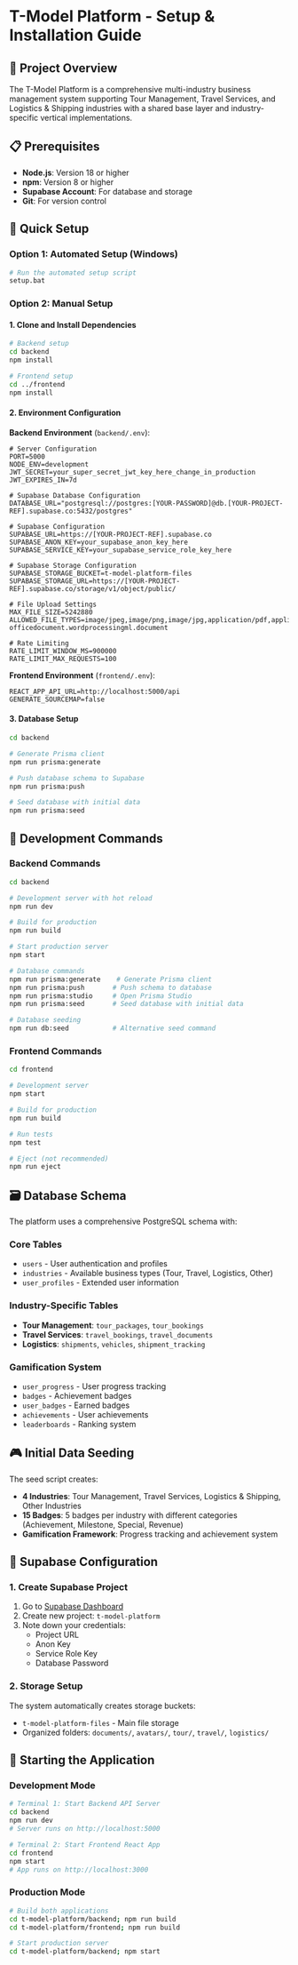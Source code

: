 # T-Model Platform - Setup & Installation Guide

## 🎯 Project Overview

The T-Model Platform is a comprehensive multi-industry business management system supporting Tour Management, Travel Services, and Logistics & Shipping industries with a shared base layer and industry-specific vertical implementations.

## 📋 Prerequisites

- **Node.js**: Version 18 or higher
- **npm**: Version 8 or higher
- **Supabase Account**: For database and storage
- **Git**: For version control

## 🚀 Quick Setup

### Option 1: Automated Setup (Windows)
```bash
# Run the automated setup script
setup.bat
```

### Option 2: Manual Setup

#### 1. Clone and Install Dependencies

```bash
# Backend setup
cd backend
npm install

# Frontend setup
cd ../frontend
npm install
```

#### 2. Environment Configuration

**Backend Environment** (`backend/.env`):
```env
# Server Configuration
PORT=5000
NODE_ENV=development
JWT_SECRET=your_super_secret_jwt_key_here_change_in_production
JWT_EXPIRES_IN=7d

# Supabase Database Configuration
DATABASE_URL="postgresql://postgres:[YOUR-PASSWORD]@db.[YOUR-PROJECT-REF].supabase.co:5432/postgres"

# Supabase Configuration
SUPABASE_URL=https://[YOUR-PROJECT-REF].supabase.co
SUPABASE_ANON_KEY=your_supabase_anon_key_here
SUPABASE_SERVICE_KEY=your_supabase_service_role_key_here

# Supabase Storage Configuration
SUPABASE_STORAGE_BUCKET=t-model-platform-files
SUPABASE_STORAGE_URL=https://[YOUR-PROJECT-REF].supabase.co/storage/v1/object/public/

# File Upload Settings
MAX_FILE_SIZE=5242880
ALLOWED_FILE_TYPES=image/jpeg,image/png,image/jpg,application/pdf,application/msword,application/vnd.openxmlformats-officedocument.wordprocessingml.document

# Rate Limiting
RATE_LIMIT_WINDOW_MS=900000
RATE_LIMIT_MAX_REQUESTS=100
```

**Frontend Environment** (`frontend/.env`):
```env
REACT_APP_API_URL=http://localhost:5000/api
GENERATE_SOURCEMAP=false
```

#### 3. Database Setup

```bash
cd backend

# Generate Prisma client
npm run prisma:generate

# Push database schema to Supabase
npm run prisma:push

# Seed database with initial data
npm run prisma:seed
```

## 🔧 Development Commands

### Backend Commands
```bash
cd backend

# Development server with hot reload
npm run dev

# Build for production
npm run build

# Start production server
npm start

# Database commands
npm run prisma:generate    # Generate Prisma client
npm run prisma:push       # Push schema to database
npm run prisma:studio     # Open Prisma Studio
npm run prisma:seed       # Seed database with initial data

# Database seeding
npm run db:seed           # Alternative seed command
```

### Frontend Commands
```bash
cd frontend

# Development server
npm start

# Build for production
npm run build

# Run tests
npm test

# Eject (not recommended)
npm run eject
```

## 🗃️ Database Schema

The platform uses a comprehensive PostgreSQL schema with:

### Core Tables
- `users` - User authentication and profiles
- `industries` - Available business types (Tour, Travel, Logistics, Other)
- `user_profiles` - Extended user information

### Industry-Specific Tables
- **Tour Management**: `tour_packages`, `tour_bookings`
- **Travel Services**: `travel_bookings`, `travel_documents`
- **Logistics**: `shipments`, `vehicles`, `shipment_tracking`

### Gamification System
- `user_progress` - User progress tracking
- `badges` - Achievement badges
- `user_badges` - Earned badges
- `achievements` - User achievements
- `leaderboards` - Ranking system

## 🎮 Initial Data Seeding

The seed script creates:
- **4 Industries**: Tour Management, Travel Services, Logistics & Shipping, Other Industries
- **15 Badges**: 5 badges per industry with different categories (Achievement, Milestone, Special, Revenue)
- **Gamification Framework**: Progress tracking and achievement system

## 🔐 Supabase Configuration

### 1. Create Supabase Project
1. Go to [Supabase Dashboard](https://app.supabase.com)
2. Create new project: `t-model-platform`
3. Note down your credentials:
   - Project URL
   - Anon Key
   - Service Role Key
   - Database Password

### 2. Storage Setup
The system automatically creates storage buckets:
- `t-model-platform-files` - Main file storage
- Organized folders: `documents/`, `avatars/`, `tour/`, `travel/`, `logistics/`

## 🚦 Starting the Application

### Development Mode
```bash
# Terminal 1: Start Backend API Server
cd backend
npm run dev
# Server runs on http://localhost:5000

# Terminal 2: Start Frontend React App
cd frontend
npm start
# App runs on http://localhost:3000
```

### Production Mode
```bash
# Build both applications
cd t-model-platform/backend; npm run build
cd t-model-platform/frontend; npm run build

# Start production server
cd t-model-platform/backend; npm start
```